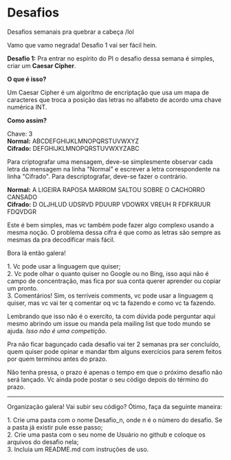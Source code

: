 Desafios
========

Desafios semanais pra quebrar a cabeça /lol


Vamo que vamo negrada! Desafio 1 vai ser fácil hein.

<b>Desafio 1:</b> Pra entrar no espírito do PI o desafio dessa semana é simples, criar um <b>Caesar Cipher</b>.

<p><b>O que é isso?</b></p>
Um Caesar Cipher é um algorítmo de encriptação que usa um mapa de caracteres que troca a posição das letras no alfabeto de acordo uma chave numérica INT.

<p><b>Como assim?</b></p>

Chave: 3 <br />
<b>Normal:</b>  ABCDEFGHIJKLMNOPQRSTUVWXYZ<br />
<b>Cifrado:</b> DEFGHIJKLMNOPQRSTUVWXYZABC

<p>Para criptografar uma mensagem, deve-se simplesmente observar cada letra da mensagem na linha "Normal" e escrever a letra correspondente na linha "Cifrado". Para descriptografar, deve-se fazer o contrário.</p>

<b>Normal:</b>  A LIGEIRA RAPOSA MARROM SALTOU SOBRE O CACHORRO CANSADO<br />
<b>Cifrado:</b> D OLJHLUD UDSRVD PDUURP VDOWRX VREUH R FDFKRUUR FDQVDGR

<p>Este é bem simples, mas vc também pode fazer algo complexo usando a mesma noção. O problema dessa cifra é que como as letras são sempre as mesmas da pra decodificar mais fácil.</p>

<p>Bora lá então galera!</p>


<p>1. Vc pode usar a linguagem que quiser;<br />
2. Vc pode olhar o quanto quiser no Google ou no Bing, isso aqui não é campo de concentração, mas fica por sua conta querer aprender ou copiar um pronto.<br />
3. Comentários! Sim, os terríveis comments, vc pode usar a linguagem q quiser, mas vc vai ter q comentar oq vc ta fazendo e como vc ta fazendo.</p>


<p>Lembrando que isso não é o exercíto, ta com dúvida pode perguntar aqui mesmo abrindo um issue ou manda pela mailing list que todo mundo se ajuda. <i>Isso não é uma competição</i>.</p>

<p>Pra não ficar bagunçado cada desafio vai ter 2 semanas pra ser concluído, quem quiser pode opinar e mandar tbm alguns exercícios para serem feitos por quem terminou antes do prazo.</p>

<p>Não tenha pressa, o prazo é apenas o tempo em que o próximo desafio não será lançado. Vc ainda pode postar o seu código depois do término do prazo.</p>


--------------------------------------------------------------------------

<p>Organização galera! Vai subir seu código? Ótimo, faça da seguinte maneira:</p>
<p>1. Crie uma pasta com o nome Desafio_n, onde n é o número do desafio. Se a pasta já existir pule esse passo;<br />
2. Crie uma pasta com o seu nome de Usuário no github e coloque os arquivos do desafio nela;<br />
3. Incluia um README.md com instruções de uso.</p>
